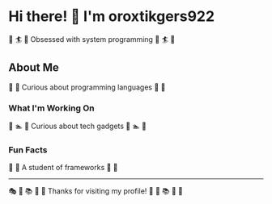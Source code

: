 # Hi there! 👋 I'm oroxtikgers922

🎷 🏄 🚴 Obsessed with system programming 🎷 🏄 🚴

## About Me
🎾 🎺 Curious about programming languages 🎾 🎺

### What I'm Working On
🏓 🏊 🎣 Curious about tech gadgets 🏓 🏊 🎣

### Fun Facts
🚴 🎾 A student of frameworks 🚴 🎾

---
🎭 🥊 📚 🎽 🎣 Thanks for visiting my profile! 🎨 🎾 📚 🏏 🥋
